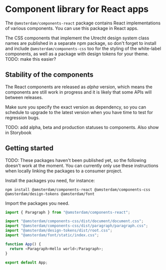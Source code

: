 <!-- @license CC0-1.0 -->

# Component library for React apps

The `@amsterdam/components-react` package contains React implementations of various components. You can use this package in React apps.

The CSS components that implement the Utrecht design system class names are published in a separate npm package, so don't forget to install and include `@amsterdam/components-css` too for the styling of the white-label components, as well as a package with design tokens for your theme. TODO: make this easier?

## Stability of the components

The React components are released as _alpha_ version, which means the components are still work in progress and it is likely that some APIs will between releases.

Make sure you specify the exact version as dependency, so you can schedule to upgrade to the latest version when you have time to test for regression bugs.

TODO: add alpha, beta and production statuses to components. Also show in Storybook

## Getting started

TODO: These packages haven't been published yet, so the following doesn't work at the moment. You can currently only use these instructions when locally linking the packages to a consumer project.

Install the packages you need, for instance:

`npm install @amsterdam/components-react @amsterdam/components-css @amsterdam/design-tokens @amsterdam/font`

Import the packages you need.

```javascript
import { Paragraph } from "@amsterdam/components-react";

import "@amsterdam/components-css/dist/document/document.css";
import "@amsterdam/components-css/dist/paragraph/paragraph.css";
import "@amsterdam/design-tokens/dist/root.css";
import "@amsterdam/font/static/index.css";

function App() {
  return <Paragraph>Hello world</Paragraph>;
}

export default App;
```
